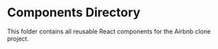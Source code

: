 # Components Directory

This folder contains all reusable React components for the Airbnb clone project.
